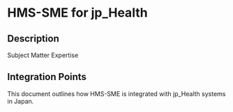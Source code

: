 # HMS-SME for jp_Health

## Description

Subject Matter Expertise

## Integration Points

This document outlines how HMS-SME is integrated with jp_Health systems in Japan.
